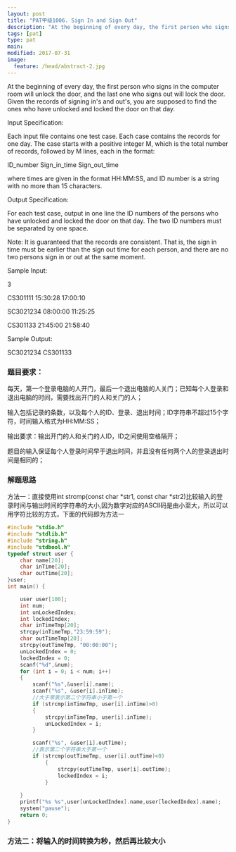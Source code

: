 ```yaml
---
layout: post
title: "PAT甲级1006. Sign In and Sign Out"
description: "At the beginning of every day, the first person who signs in the computer room will unlock the door, and the last one who signs out will lock the door. Given the records of signing in's and out's, you are supposed to find the ones who have unlocked and locked the door on that day."
tags: [pat]
type: pat
main: 
modified: 2017-07-31
image:
  feature: /head/abstract-2.jpg
---
```


At the beginning of every day, the first person who signs in the computer room will unlock the door, and the last one who signs out will lock the door. Given the records of signing in's and out's, you are supposed to find the ones who have unlocked and locked the door on that day.

Input Specification:

Each input file contains one test case. Each case contains the records for one day. The case starts with a positive integer M, which is the total number of records, followed by M lines, each in the format:

ID_number Sign_in_time Sign_out_time

where times are given in the format HH:MM:SS, and ID number is a string with no more than 15 characters.

Output Specification:

For each test case, output in one line the ID numbers of the persons who have unlocked and locked the door on that day. The two ID numbers must be separated by one space.

Note: It is guaranteed that the records are consistent. That is, the sign in time must be earlier than the sign out time for each person, and there are no two persons sign in or out at the same moment.

Sample Input:

3

CS301111 15:30:28 17:00:10

SC3021234 08:00:00 11:25:25

CS301133 21:45:00 21:58:40

Sample Output:

SC3021234 CS301133

### 题目要求：

每天，第一个登录电脑的人开门，最后一个退出电脑的人关门；已知每个人登录和退出电脑的时间，需要找出开门的人和关门的人；

输入包括记录的条数，以及每个人的ID、登录、退出时间；ID字符串不超过15个字符，时间输入格式为HH:MM:SS；

输出要求：输出开门的人和关门的人ID，ID之间使用空格隔开；

题目的输入保证每个人登录时间早于退出时间，并且没有任何两个人的登录退出时间是相同的；

### 解题思路

方法一：直接使用int strcmp(const char *str1, const char *str2)比较输入的登录时间与输出时间的字符串的大小,因为数字对应的ASCII码是由小至大，所以可以用字符比较的方式，下面的代码即为方法一

```c
#include "stdio.h"
#include "stdlib.h"
#include "string.h"
#include "stdbool.h"
typedef struct user {
	char name[20];
	char inTime[20];
	char outTime[20];
}user;
int main() {

	user user[100];
	int num;
	int unLockedIndex;
	int lockedIndex;
	char inTimeTmp[20];
	strcpy(inTimeTmp,"23:59:59");
	char outTimeTmp[20];
	strcpy(outTimeTmp, "00:00:00");
	unLockedIndex = 0;
	lockedIndex = 0;
	scanf("%d",&num);
	for (int i = 0; i < num; i++)
	{
		scanf("%s",&user[i].name);
		scanf("%s", &user[i].inTime);
		//大于零表示第二个字符串小于第一个
		if (strcmp(inTimeTmp, user[i].inTime)>0)
		{
			strcpy(inTimeTmp, user[i].inTime);
			unLockedIndex = i;
		}

		scanf("%s", &user[i].outTime);
		//表示第二个字符串大于第一个
		if (strcmp(outTimeTmp, user[i].outTime)<0)
			{
				strcpy(outTimeTmp, user[i].outTime);
				lockedIndex = i;
			}
		
	}
	printf("%s %s",user[unLockedIndex].name,user[lockedIndex].name);
	system("pause");
	return 0;
}

```

### 方法二：将输入的时间转换为秒，然后再比较大小
